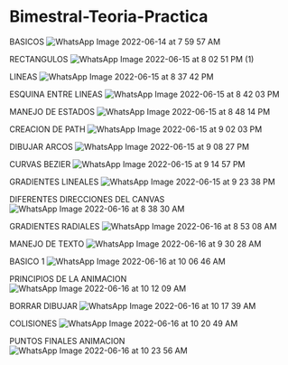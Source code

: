 # Bimestral-Teoria-Practica

BASICOS
![WhatsApp Image 2022-06-14 at 7 59 57 AM](https://user-images.githubusercontent.com/102996851/173583652-b04b419d-19b5-4803-9094-2e971526883b.jpeg)

RECTANGULOS
![WhatsApp Image 2022-06-15 at 8 02 51 PM (1)](https://user-images.githubusercontent.com/102996851/173972357-23545fa3-489c-4d05-8b8d-dc859187b349.jpeg)

LINEAS
![WhatsApp Image 2022-06-15 at 8 37 42 PM](https://user-images.githubusercontent.com/102996851/173972914-7e3c3fe5-d16b-4c48-b165-a26c81b45f14.jpeg)

ESQUINA ENTRE LINEAS
![WhatsApp Image 2022-06-15 at 8 42 03 PM](https://user-images.githubusercontent.com/102996851/173973285-27360994-cbea-45d3-9103-759d1be6c02f.jpeg)

MANEJO DE ESTADOS
![WhatsApp Image 2022-06-15 at 8 48 14 PM](https://user-images.githubusercontent.com/102996851/173973959-969ff130-78fb-4c50-9b6f-ba9e5eef88bf.jpeg)

CREACION DE PATH
![WhatsApp Image 2022-06-15 at 9 02 03 PM](https://user-images.githubusercontent.com/102996851/173975382-ab20c1b2-e549-4822-b0c0-786b4846f87d.jpeg)

DIBUJAR ARCOS
![WhatsApp Image 2022-06-15 at 9 08 27 PM](https://user-images.githubusercontent.com/102996851/173975951-96fcff0b-c6af-4826-b314-c9d96204e9cb.jpeg)

CURVAS BEZIER
![WhatsApp Image 2022-06-15 at 9 14 57 PM](https://user-images.githubusercontent.com/102996851/173976835-d6620924-686a-4a3a-bad2-66e412943243.jpeg)

GRADIENTES LINEALES
![WhatsApp Image 2022-06-15 at 9 23 38 PM](https://user-images.githubusercontent.com/102996851/173977775-2f7ead9f-d745-4c8d-8619-69b6c458d443.jpeg)

DIFERENTES DIRECCIONES DEL CANVAS
![WhatsApp Image 2022-06-16 at 8 38 30 AM](https://user-images.githubusercontent.com/102996851/174082994-881a4c2a-f661-4102-9916-30f84dff2fc6.jpeg)

GRADIENTES RADIALES
![WhatsApp Image 2022-06-16 at 8 53 08 AM](https://user-images.githubusercontent.com/102996851/174087679-78928176-0808-4557-b0a9-937ffe7cb016.jpeg)

MANEJO DE TEXTO
![WhatsApp Image 2022-06-16 at 9 30 28 AM](https://user-images.githubusercontent.com/102996851/174093777-c0a8798b-6a75-4c52-a88a-454b7c2e6f39.jpeg)

BASICO 1
![WhatsApp Image 2022-06-16 at 10 06 46 AM](https://user-images.githubusercontent.com/102996851/174101280-1b9300d8-2eaf-48ce-8e72-fed011cca596.jpeg)

PRINCIPIOS DE LA ANIMACION
![WhatsApp Image 2022-06-16 at 10 12 09 AM](https://user-images.githubusercontent.com/102996851/174102392-4f198426-9c5b-497f-8cd7-c5ec10bf6efb.jpeg)

BORRAR DIBUJAR 
![WhatsApp Image 2022-06-16 at 10 17 39 AM](https://user-images.githubusercontent.com/102996851/174103601-04f2f174-7981-44a4-9f05-6a4cfd53f220.jpeg)

COLISIONES
![WhatsApp Image 2022-06-16 at 10 20 49 AM](https://user-images.githubusercontent.com/102996851/174104178-d866c6f4-cbfb-407a-a6ca-31b1c012e064.jpeg)

PUNTOS FINALES ANIMACION 
![WhatsApp Image 2022-06-16 at 10 23 56 AM](https://user-images.githubusercontent.com/102996851/174104856-5596f64b-3c7a-4046-947e-b2296400e5f2.jpeg)
